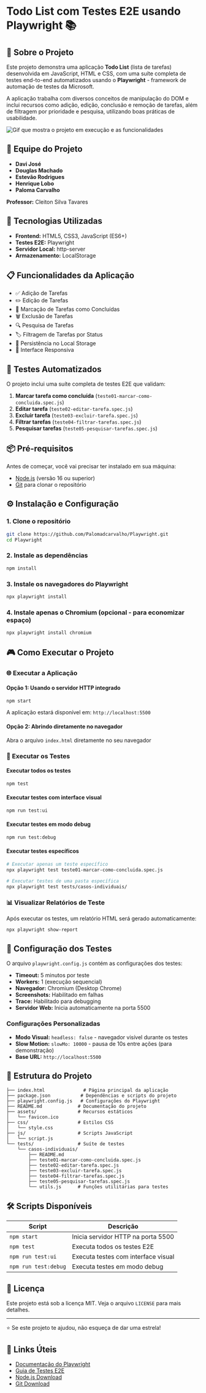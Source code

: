 # Todo List com Testes E2E usando Playwright :books:

## 📖 Sobre o Projeto

Este projeto demonstra uma aplicação **Todo List** (lista de tarefas) desenvolvida em JavaScript, HTML e CSS, com uma suíte completa de testes end-to-end automatizados usando o **Playwright** - framework de automação de testes da Microsoft.

A aplicação trabalha com diversos conceitos de manipulação do DOM e inclui recursos como adição, edição, conclusão e remoção de tarefas, além de filtragem por prioridade e pesquisa, utilizando boas práticas de usabilidade.

![Gif que mostra o projeto em execução e as funcionalidades](https://i.imgur.com/EeWkRbK.gif)

## 👥 Equipe do Projeto

-   **Davi José**
-   **Douglas Machado**
-   **Estevão Rodrigues**
-   **Henrique Lobo**
-   **Paloma Carvalho**

**Professor:** Cleiton Silva Tavares

## 🚀 Tecnologias Utilizadas

-   **Frontend:** HTML5, CSS3, JavaScript (ES6+)
-   **Testes E2E:** Playwright
-   **Servidor Local:** http-server
-   **Armazenamento:** LocalStorage

## 📋 Funcionalidades da Aplicação

-   ✅ Adição de Tarefas
-   ✏️ Edição de Tarefas
-   🔄 Marcação de Tarefas como Concluídas
-   🗑️ Exclusão de Tarefas
-   🔍 Pesquisa de Tarefas
-   🏷️ Filtragem de Tarefas por Status
-   💾 Persistência no Local Storage
-   📱 Interface Responsiva

## 🧪 Testes Automatizados

O projeto inclui uma suíte completa de testes E2E que validam:

1. **Marcar tarefa como concluída** (`teste01-marcar-como-concluida.spec.js`)
2. **Editar tarefa** (`teste02-editar-tarefa.spec.js`)
3. **Excluir tarefa** (`teste03-excluir-tarefa.spec.js`)
4. **Filtrar tarefas** (`teste04-filtrar-tarefas.spec.js`)
5. **Pesquisar tarefas** (`teste05-pesquisar-tarefas.spec.js`)

## 📦 Pré-requisitos

Antes de começar, você vai precisar ter instalado em sua máquina:

-   [Node.js](https://nodejs.org/) (versão 16 ou superior)
-   [Git](https://git-scm.com/) para clonar o repositório

## ⚙️ Instalação e Configuração

### 1. Clone o repositório

```bash
git clone https://github.com/Palomadcarvalho/Playwright.git
cd Playwright
```

### 2. Instale as dependências

```bash
npm install
```

### 3. Instale os navegadores do Playwright

```bash
npx playwright install
```

### 4. Instale apenas o Chromium (opcional - para economizar espaço)

```bash
npx playwright install chromium
```

## 🎮 Como Executar o Projeto

### 🌐 Executar a Aplicação

#### Opção 1: Usando o servidor HTTP integrado

```bash
npm start
```

A aplicação estará disponível em: `http://localhost:5500`

#### Opção 2: Abrindo diretamente no navegador

Abra o arquivo `index.html` diretamente no seu navegador

### 🧪 Executar os Testes

#### Executar todos os testes

```bash
npm test
```

#### Executar testes com interface visual

```bash
npm run test:ui
```

#### Executar testes em modo debug

```bash
npm run test:debug
```

#### Executar testes específicos

```bash
# Executar apenas um teste específico
npx playwright test teste01-marcar-como-concluida.spec.js

# Executar testes de uma pasta específica
npx playwright test tests/casos-individuais/
```

### 📊 Visualizar Relatórios de Teste

Após executar os testes, um relatório HTML será gerado automaticamente:

```bash
npx playwright show-report
```

## 🔧 Configuração dos Testes

O arquivo `playwright.config.js` contém as configurações dos testes:

-   **Timeout:** 5 minutos por teste
-   **Workers:** 1 (execução sequencial)
-   **Navegador:** Chromium (Desktop Chrome)
-   **Screenshots:** Habilitado em falhas
-   **Trace:** Habilitado para debugging
-   **Servidor Web:** Inicia automaticamente na porta 5500

### Configurações Personalizadas

-   **Modo Visual:** `headless: false` - navegador visível durante os testes
-   **Slow Motion:** `slowMo: 10000` - pausa de 10s entre ações (para demonstração)
-   **Base URL:** `http://localhost:5500`

## 📁 Estrutura do Projeto

```
├── index.html              # Página principal da aplicação
├── package.json           # Dependências e scripts do projeto
├── playwright.config.js   # Configurações do Playwright
├── README.md             # Documentação do projeto
├── assets/               # Recursos estáticos
│   └── favicon.ico
├── css/                  # Estilos CSS
│   └── style.css
├── js/                   # Scripts JavaScript
│   └── script.js
└── tests/                # Suíte de testes
    └── casos-individuais/
        ├── README.md
        ├── teste01-marcar-como-concluida.spec.js
        ├── teste02-editar-tarefa.spec.js
        ├── teste03-excluir-tarefa.spec.js
        ├── teste04-filtrar-tarefas.spec.js
        ├── teste05-pesquisar-tarefas.spec.js
        └── utils.js      # Funções utilitárias para testes
```

## 🛠️ Scripts Disponíveis

| Script               | Descrição                           |
| -------------------- | ----------------------------------- |
| `npm start`          | Inicia servidor HTTP na porta 5500  |
| `npm test`           | Executa todos os testes E2E         |
| `npm run test:ui`    | Executa testes com interface visual |
| `npm run test:debug` | Executa testes em modo debug        |

## 📄 Licença

Este projeto está sob a licença MIT. Veja o arquivo `LICENSE` para mais detalhes.

---

⭐ Se este projeto te ajudou, não esqueça de dar uma estrela!

## 🔗 Links Úteis

-   [Documentação do Playwright](https://playwright.dev/)
-   [Guia de Testes E2E](https://playwright.dev/docs/writing-tests)
-   [Node.js Download](https://nodejs.org/)
-   [Git Download](https://git-scm.com/)
